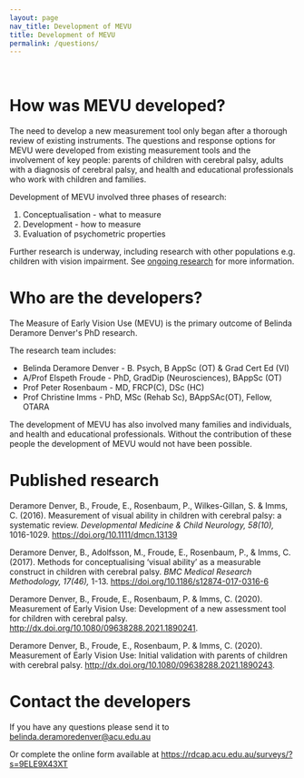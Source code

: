 ```yaml
---
layout: page
nav_title: Development of MEVU
title: Development of MEVU
permalink: /questions/
---
```


<br/>

# How was MEVU developed?
The need to develop a new measurement tool only began after a thorough review of existing instruments. The questions and response options for MEVU were developed from existing measurement tools and the involvement of key people: parents of children with cerebral palsy, adults with a diagnosis of cerebral palsy, and health and educational professionals who work with children and families. 

Development of MEVU involved three phases of research: 
1. Conceptualisation - what to measure
2. Development - how to measure
3. Evaluation of psychometric properties 

Further research is underway, including research with other populations e.g. children with vision impairment. See [ongoing research](/ongoing-research/) for more information.

# Who are the developers?
The Measure of Early Vision Use (MEVU) is the primary outcome of Belinda Deramore Denver's PhD research. 

The research team includes:
- Belinda Deramore Denver - B. Psych, B AppSc (OT) & Grad Cert Ed (VI)
- A/Prof Elspeth Froude - PhD, GradDip (Neurosciences),  BAppSc (OT)
- Prof Peter Rosenbaum - MD, FRCP(C), DSc (HC)
- Prof Christine Imms - PhD, MSc (Rehab Sc), BAppSAc(OT), Fellow, OTARA

The development of MEVU has also involved many families and individuals, and health and educational professionals. Without the contribution of these people the development of MEVU would not have been possible. 

# Published research
Deramore Denver, B., Froude, E., Rosenbaum, P., Wilkes-Gillan, S. & Imms, C. (2016). Measurement of visual ability in children with cerebral palsy: a systematic review. *Developmental Medicine & Child Neurology, 58(10),* 1016-1029. <https://doi.org/10.1111/dmcn.13139>

Deramore Denver, B., Adolfsson, M., Froude, E., Rosenbaum, P., & Imms, C. (2017). Methods for conceptualising ‘visual ability’ as a measurable construct in children with cerebral palsy. *BMC Medical Research Methodology, 17(46),* 1-13. <https://doi.org/10.1186/s12874-017-0316-6>

Deramore Denver, B., Froude, E., Rosenbaum, P. & Imms, C. (2020). Measurement of Early Vision Use: Development of a new assessment tool for children with cerebral palsy. <http://dx.doi.org/10.1080/09638288.2021.1890241>.

Deramore Denver, B., Froude, E., Rosenbaum, P. & Imms, C. (2020). Measurement of Early Vision Use: Initial validation with parents of children with cerebral palsy. <http://dx.doi.org/10.1080/09638288.2021.1890243>.

# Contact the developers
If you have any questions please send it to <a href="mailto:belinda.deramoredenver@acu.edu.au">belinda.deramoredenver@acu.edu.au</a> 

Or complete the online form available at <https://rdcap.acu.edu.au/surveys/?s=9ELE9X43XT>
